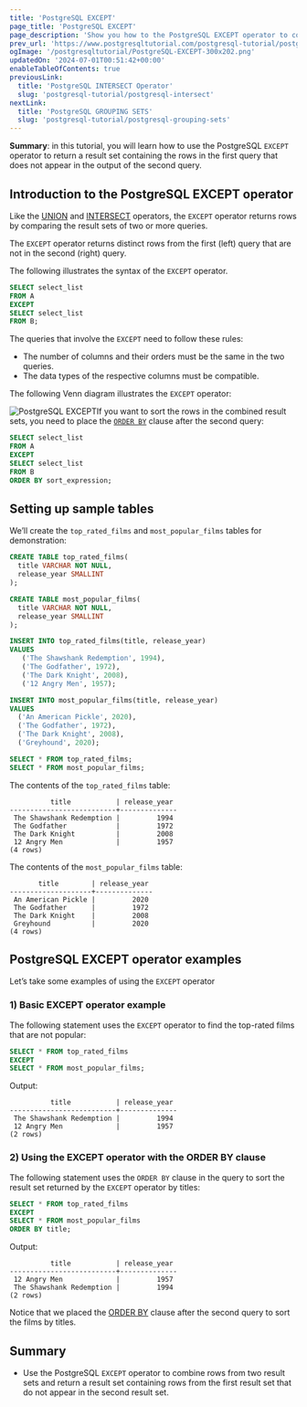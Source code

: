 ```yaml
---
title: 'PostgreSQL EXCEPT'
page_title: 'PostgreSQL EXCEPT'
page_description: 'Show you how to the PostgreSQL EXCEPT operator to combine the result sets of two queries.'
prev_url: 'https://www.postgresqltutorial.com/postgresql-tutorial/postgresql-except/'
ogImage: '/postgresqltutorial/PostgreSQL-EXCEPT-300x202.png'
updatedOn: '2024-07-01T00:51:42+00:00'
enableTableOfContents: true
previousLink:
  title: 'PostgreSQL INTERSECT Operator'
  slug: 'postgresql-tutorial/postgresql-intersect'
nextLink:
  title: 'PostgreSQL GROUPING SETS'
  slug: 'postgresql-tutorial/postgresql-grouping-sets'
---
```


**Summary**: in this tutorial, you will learn how to use the PostgreSQL `EXCEPT` operator to return a result set containing the rows in the first query that does not appear in the output of the second query.

## Introduction to the PostgreSQL EXCEPT operator

Like the [UNION](postgresql-union) and [INTERSECT](postgresql-intersect) operators, the `EXCEPT` operator returns rows by comparing the result sets of two or more queries.

The `EXCEPT` operator returns distinct rows from the first (left) query that are not in the second (right) query.

The following illustrates the syntax of the `EXCEPT` operator.

```sql
SELECT select_list
FROM A
EXCEPT
SELECT select_list
FROM B;
```

The queries that involve the `EXCEPT` need to follow these rules:

- The number of columns and their orders must be the same in the two queries.
- The data types of the respective columns must be compatible.

The following Venn diagram illustrates the `EXCEPT` operator:

![PostgreSQL EXCEPT](/postgresqltutorial/PostgreSQL-EXCEPT-300x202.png)If you want to sort the rows in the combined result sets, you need to place the [`ORDER BY`](postgresql-order-by) clause after the second query:

```sql
SELECT select_list
FROM A
EXCEPT
SELECT select_list
FROM B
ORDER BY sort_expression;
```

## Setting up sample tables

We’ll create the `top_rated_films` and `most_popular_films` tables for demonstration:

```sql
CREATE TABLE top_rated_films(
  title VARCHAR NOT NULL,
  release_year SMALLINT
);

CREATE TABLE most_popular_films(
  title VARCHAR NOT NULL,
  release_year SMALLINT
);

INSERT INTO top_rated_films(title, release_year)
VALUES
   ('The Shawshank Redemption', 1994),
   ('The Godfather', 1972),
   ('The Dark Knight', 2008),
   ('12 Angry Men', 1957);

INSERT INTO most_popular_films(title, release_year)
VALUES
  ('An American Pickle', 2020),
  ('The Godfather', 1972),
  ('The Dark Knight', 2008),
  ('Greyhound', 2020);

SELECT * FROM top_rated_films;
SELECT * FROM most_popular_films;
```

The contents of the `top_rated_films` table:

```text
          title           | release_year
--------------------------+--------------
 The Shawshank Redemption |         1994
 The Godfather            |         1972
 The Dark Knight          |         2008
 12 Angry Men             |         1957
(4 rows)
```

The contents of the `most_popular_films` table:

```text
       title        | release_year
--------------------+--------------
 An American Pickle |         2020
 The Godfather      |         1972
 The Dark Knight    |         2008
 Greyhound          |         2020
(4 rows)
```

## PostgreSQL EXCEPT operator examples

Let’s take some examples of using the `EXCEPT` operator

### 1\) Basic EXCEPT operator example

The following statement uses the `EXCEPT` operator to find the top\-rated films that are not popular:

```sql
SELECT * FROM top_rated_films
EXCEPT
SELECT * FROM most_popular_films;
```

Output:

```text
          title           | release_year
--------------------------+--------------
 The Shawshank Redemption |         1994
 12 Angry Men             |         1957
(2 rows)
```

### 2\) Using the EXCEPT operator with the ORDER BY clause

The following statement uses the `ORDER BY` clause in the query to sort the result set returned by the `EXCEPT` operator by titles:

```sql
SELECT * FROM top_rated_films
EXCEPT
SELECT * FROM most_popular_films
ORDER BY title;
```

Output:

```text
          title           | release_year
--------------------------+--------------
 12 Angry Men             |         1957
 The Shawshank Redemption |         1994
(2 rows)
```

Notice that we placed the [ORDER BY](postgresql-order-by) clause after the second query to sort the films by titles.

## Summary

- Use the PostgreSQL `EXCEPT` operator to combine rows from two result sets and return a result set containing rows from the first result set that do not appear in the second result set.
